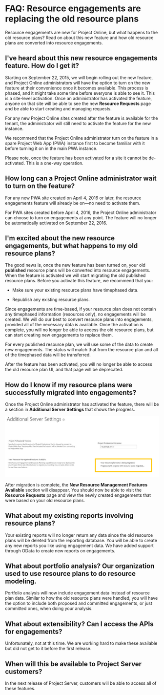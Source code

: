 
# FAQ: Resource engagements are replacing the old resource plans

Resource engagements are new for Project Online, but what happens to the old resource plans? Read on about this new feature and how old resource plans are converted into resource engagements.
  
    
    


## I've heard about this new resource engagements feature. How do I get it?

Starting on September 22, 2015, we will begin rolling out the new feature, and Project Online administrators will have the option to turn on the new feature at their convenience once it becomes available. This process is phased, and it might take some time before everyone is able to see it. This is a site-level activation. Once an administrator has activated the feature, anyone on that site will be able to see the new **Resource Requests** page and be able to start creating and managing requests.
  
    
    
For any new Project Online sites created after the feature is available for the tenant, the administrator will still need to activate the feature for the new instance.
  
    
    
We recommend that the Project Online administrator turn on the feature in a spare Project Web App (PWA) instance first to become familiar with it before turning it on in the main PWA instance.
  
    
    
Please note, once the feature has been activated for a site it cannot be de-activated. This is a one-way operation.
  
    
    

## How long can a Project Online administrator wait to turn on the feature?

For any new PWA site created on April 4, 2016 or later, the resource engagements feature will already be on—no need to activate them.
  
    
    
For PWA sites created before April 4, 2016, the Project Online administrator can choose to turn on engagements at any point. The feature will no longer be automatically activated on September 22, 2016.
  
    
    

## I'm excited about the new resource engagements, but what happens to my old resource plans?

The good news is, once the new feature has been turned on, your old **published** resource plans will be converted into resource engagements. When the feature is activated we will start migrating the old published resource plans. Before you activate this feature, we recommend that you:
  
    
    

- Make sure your existing resource plans have timephased data.
    
  
- Republish any existing resource plans.
    
  
 Since engagements are time-based, if your resource plan does not contain any timephased information (resources only), no engagements will be created. We will do our best to convert resource plans into engagements, provided all of the necessary data is available. Once the activation is complete, you will no longer be able to access the old resource plans, but can start creating new engagements to replace them.
  
    
    
For every published resource plan, we will use some of the data to create new engagements. The status will match that from the resource plan and all of the timephased data will be transferred.
  
    
    
After the feature has been activated, you will no longer be able to access the old resource plan UI, and that page will be deprecated.
  
    
    

## How do I know if my resource plans were successfully migrated into engagements?

Once the Project Online administrator has activated the feature, there will be a section in **Additional Server Settings** that shows the progress.
  
    
    

  
    
    
![Project Online: Additional Server Settings dialog shows progress of the migration of resource plan data](images/9a8e203e-9eb7-4e79-80c5-43527e36bf92.png)
  
    
    
After migration is complete, the **New Resource Management Features Available** section will disappear. You should now be able to visit the **Resource Requests** page and view the newly created engagements that were based on your old resource plans.
  
    
    

## What about my existing reports involving resource plans?

Your existing reports will no longer return any data since the old resource plans will be deleted from the reporting database. You will be able to create any new reports you like using engagement data. We have added support through OData to create new reports on engagements.
  
    
    

## What about portfolio analysis? Our organization used to use resource plans to do resource modeling.

Portfolio analysis will now include engagement data instead of resource plan data. Similar to how the old resource plans were handled, you will have the option to include both proposed and committed engagements, or just committed ones, when doing your analysis. 
  
    
    

## What about extensibility? Can I access the APIs for engagements?

Unfortunately, not at this time. We are working hard to make these available but did not get to it before the first release.
  
    
    

## When will this be available to Project Server customers?

In the next release of Project Server, customers will be able to access all of these features.
  
    
    
